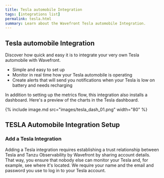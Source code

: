 ```yaml
---
title: Tesla automobile Integration
tags: [integrations list]
permalink: tesla.html
summary: Learn about the Wavefront Tesla automobile Integration.
---
```

## Tesla automobile Integration

Discover how quick and easy it is to integrate your very own Tesla automobile with Wavefront.
- Simple and easy to set up
- Monitor in real time how your Tesla automobile is operating
- Create alerts that will send you notifications when your Tesla is low on battery and needs recharging

In addition to setting up the metrics flow, this integration also installs a dashboard. Here's a preview of the charts in the Tesla dashboard.

{% include image.md src="images/tesla_dash_01.png" width="80" %}
## TESLA Automobile Integration Setup



### Add a Tesla Integration

Adding a Tesla integration requires establishing a trust relationship between Tesla and Tanzu Observability by Wavefront by sharing account details. That way, you ensure that nobody else can monitor your Tesla and, for example, see where it's located.  We require your name and the email and password you use to log in to your Tesla account. 




